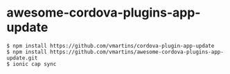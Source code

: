 # awesome-cordova-plugins-app-update

```
$ npm install https://github.com/vmartins/cordova-plugin-app-update
$ npm install https://github.com/vmartins/awesome-cordova-plugins-app-update.git 
$ ionic cap sync
```